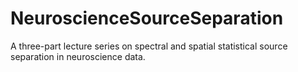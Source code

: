 # NeuroscienceSourceSeparation
A three-part lecture series on spectral and spatial statistical source separation in neuroscience data.
